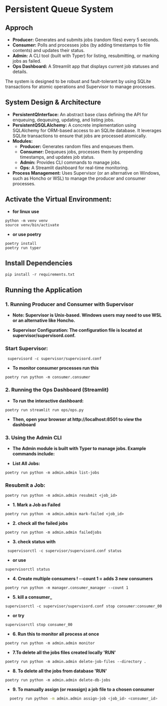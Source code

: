 
# Persistent Queue System

## Approch

- **Producer:** Generates and submits jobs (random files) every 5 seconds.
- **Consumer:** Polls and processes jobs (by adding timestamps to file contents) and updates their status.
- **Admin:** A CLI tool (built with Typer) for listing, resubmitting, or marking jobs as failed.
- **Ops Dashboard:** A Streamlit app that displays current job statuses and details.

The system is designed to be robust and fault-tolerant by using SQLite transactions for atomic operations and Supervisor to manage processes.

## System Design & Architecture
- **PersistentQInterface:** An abstract base class defining the API for enqueuing, dequeuing, updating, and listing jobs.
- **PersistentQSQLAlchemy:** A concrete implementation using SQLAlchemy for ORM-based access to an SQLite database. It leverages SQLite transactions to ensure that jobs are processed atomically.
- **Modules:**
  - **Producer:** Generates random files and enqueues them.
  - **Consumer:** Dequeues jobs, processes them by prepending timestamps, and updates job status.
  - **Admin:** Provides CLI commands to manage jobs.
  - **Ops:** A Streamlit dashboard for real-time monitoring.
- **Process Management:** Uses Supervisor (or an alternative on Windows, such as Honcho or WSL) to manage the producer and consumer processes.



## Activate the Virtual Environment:

- **for linux use**

```
python -m venv venv
source venv/bin/activate
```
- **or use poetry**

```
poetry install
poetry run typer
```



## Install Dependencies 

```
pip install -r requirements.txt
```


## Running the Application


### 1. Running Producer and Consumer with Supervisor

- **Note: Supervisor is Unix-based. Windows users may need to use WSL or an alternative like Honcho.**

- **Supervisor Configuration: The configuration file is located at supervisor/supervisord.conf.**

### Start Supervisor:

```
 supervisord -c supervisor/supervisord.conf

```

- **To monitor consumer processes run this**
```
poetry run python -m consumer.consumer

```

### 2. Running the Ops Dashboard (Streamlit)

- **To run the interactive dashboard:**

```
poetry run streamlit run ops/ops.py
```

- **Then, open your browser at http://localhost:8501 to view the dashboard**

### 3. Using the Admin CLI

- **The Admin module is built with Typer to manage jobs. Example commands include:**

- **List All Jobs:**

```
poetry run python -m admin.admin list-jobs

```

### Resubmit a Job:

```
poetry run python -m admin.admin resubmit <job_id>
```

- **1. Mark a Job as Failed**

```
poetry run python -m admin.admin mark-failed <job_id>   

``` 
- **2. check all the failed jobs**
```
poetry run python -m admin.admin failedjobs
```


- **3. check status with**


```
 supervisorctl -c supervisor/supervisord.conf status
```

- **or use**
```
supervisorctl status
```

- **4. Create multiple consumers !  --count  1 =  adds 3 new consumers**

```
poetry run python -m manager.consumer_manager --count 1
```

- **5. kill a consumer_<consumer id>** 



```
supervisorctl -c supervisor/supervisord.conf stop consumer:consumer_00

```
- **or try**
```
supervisorctl stop consumer_00
```




- **6. Run this to monitor all process at once**
```
poetry run python -m admin.admin monitor

```


- **7.To delete all the jobs files created locally 'RUN'**
```
poetry run python -m admin.admin delete-job-files --directory .
```

- **8. To delete all the jobs from database 'RUN'**

```
poetry run python -m admin.admin delete-db-jobs
```


- **9. To manually assign (or reassign) a job file to a chosen consumer**


```bash
  poetry run python -m admin.admin assign-job <job_id> <consumer_id>





